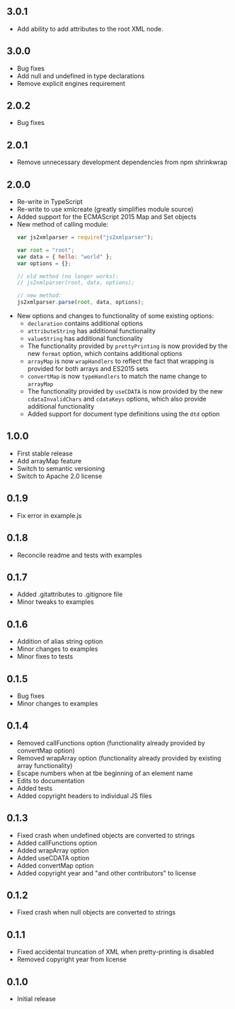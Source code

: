 ## 3.0.1 ## 

* Add ability to add attributes to the root XML node.

## 3.0.0 ##

* Bug fixes
* Add null and undefined in type declarations
* Remove explicit engines requirement

## 2.0.2 ##

* Bug fixes

## 2.0.1 ##

* Remove unnecessary development dependencies from npm shrinkwrap

## 2.0.0 ##

* Re-write in TypeScript
* Re-write to use xmlcreate (greatly simplifies module source)
* Added support for the ECMAScript 2015 Map and Set objects
* New method of calling module:
  ```javascript
  var js2xmlparser = require("js2xmlparser");

  var root = "root";
  var data = { hello: "world" };
  var options = {};
  
  // old method (no longer works):
  // js2xmlparser(root, data, options);
  
  // new method:
  js2xmlparser.parse(root, data, options);
  ```
* New options and changes to functionality of some existing options:
  * `declaration` contains additional options
  * `attributeString` has additional functionality
  * `valueString` has additional functionality
  * The functionality provided by `prettyPrinting` is now provided by the new
    `format` option, which contains additional options
  * `arrayMap` is now `wrapHandlers` to reflect the fact that wrapping is 
    provided for both arrays and ES2015 sets
  * `convertMap` is now `typeHandlers` to match the name change to `arrayMap`
  * The functionality provided by `useCDATA` is now provided by the new 
    `cdataInvalidChars` and `cdataKeys` options, which also provide additional
    functionality
  * Added support for document type definitions using the `dtd` option

## 1.0.0 ##

* First stable release
* Add arrayMap feature
* Switch to semantic versioning
* Switch to Apache 2.0 license

## 0.1.9 ##

* Fix error in example.js

## 0.1.8 ##

* Reconcile readme and tests with examples

## 0.1.7 ##

* Added .gitattributes to .gitignore file
* Minor tweaks to examples

## 0.1.6 ##

* Addition of alias string option
* Minor changes to examples
* Minor fixes to tests

## 0.1.5 ##

* Bug fixes
* Minor changes to examples

## 0.1.4 ##

* Removed callFunctions option (functionality already provided by convertMap option)
* Removed wrapArray option (functionality already provided by existing array functionality)
* Escape numbers when at tbe beginning of an element name
* Edits to documentation
* Added tests
* Added copyright headers to individual JS files

## 0.1.3 ##

* Fixed crash when undefined objects are converted to strings
* Added callFunctions option
* Added wrapArray option
* Added useCDATA option
* Added convertMap option
* Added copyright year and "and other contributors" to license

## 0.1.2 ##

* Fixed crash when null objects are converted to strings

## 0.1.1 ##

* Fixed accidental truncation of XML when pretty-printing is disabled
* Removed copyright year from license

## 0.1.0 ##

* Initial release
